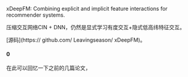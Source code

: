 xDeepFM: Combining explicit and implicit feature interactions for recommender systems.

压缩交互网络CIN + DNN，仍然是显式学习有度交互+隐式低高纬特征交互。

[源码](https:// github.com/ Leavingseason/ xDeepFM)。

#### 0

在此可以回忆一下之前的几篇论文，
